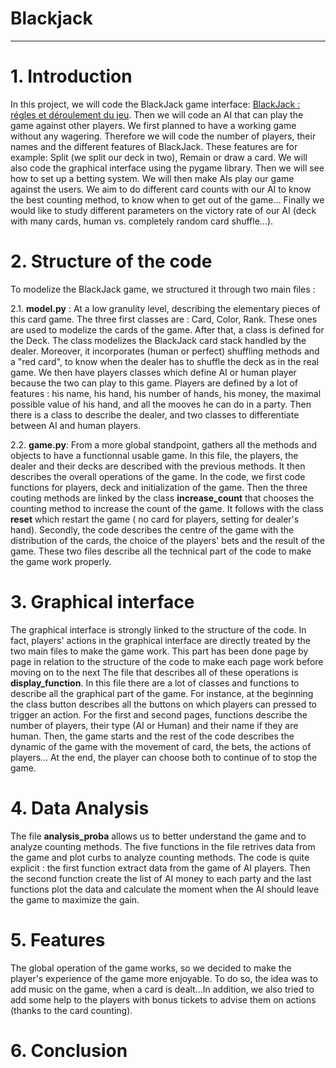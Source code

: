 # Blackjack

***
# 1. Introduction
  
In this project, we will code the BlackJack game interface: [BlackJack : régles et déroulement du jeu](https://www.le-black-jack.com/regles-du-blackjack.html). Then we will code an AI that can play the game against other players. We first planned to have a working game without any wagering. Therefore we will code the number of players, their names and the different features of BlackJack. These features are for example: Split (we split our deck in two), Remain or draw a card. We will also code the graphical interface using the pygame library. Then we will see how to set up a betting system. We will then make AIs play our game against the users. We aim to do different card counts with our AI to know the best counting method, to know when to get out of the game...  Finally we would like to study different parameters on the victory rate of our AI (deck with many cards, human vs. completely random card shuffle...). 


# 2. Structure of the code

To modelize the BlackJack game, we structured it through two main files : 

2.1. **model.py** : At a low granulity level, describing the elementary pieces of this card game.
The three first classes are : Card, Color, Rank. These ones are used to modelize the cards of the game.
After that, a class is defined for the Deck. The class modelizes the BlackJack card stack handled by the dealer. Moreover, it incorporates (human or perfect) shuffling methods and a "red card", to know when the dealer has to shuffle the deck as in the real game.
We then have players classes which define AI or human player because the two can play to this game. Players are defined by a lot of features : his name, his hand, his number of hands, his money, the maximal possible value of his hand, and all the mooves he can do in a party. Then there is a class to describe the dealer, and two classes to differentiate between AI and human players.
    
2.2. **game.py**:  From a more global standpoint, gathers all the methods and objects to have a functionnal usable game. 
In this file, the players, the dealer and their decks are described with the previous methods. It then describes the overall operations of the game.
In the code, we first code functions for players, deck and initialization of the game. Then the three couting methods are linked by the class **increase_count** that chooses the counting method to increase the count of the game. It follows with the class **reset** which restart the game ( no card for players, setting for dealer's hand).
Secondly, the code describes the centre of the game with the distribution of the cards, the choice of the players' bets and the result of the game. 
These two files describe all the technical part of the code to make the game work properly.
            
    
# 3. Graphical interface 
The graphical interface is strongly linked to the structure of the code. In fact, players' actions in the graphical interface are directly treated by the two main  files to make the game work. This part has been done page by page in relation to the structure of the code to make each page work before moving on to the next
The file that describes all of these operations is **display_function**. In this file there are a lot of classes and functions to describe all the graphical part of the game. For instance, at the beginning the class button describes all the buttons on which players can pressed to trigger an action. 
For the first and second pages, functions describe the number of players, their type (AI or Human) and their name if they are human.
Then, the game starts and the rest of the code describes the dynamic of the game with the movement of card, the bets, the actions of players...
At the end, the player can choose both to continue of to stop the game.

# 4. Data Analysis

The file **analysis_proba** allows us to better understand the game and to analyze counting methods. The five functions in the file retrives data from the game and plot curbs to analyze counting methods. The code is quite explicit : the first function extract data from the game of AI players. Then the second function create the list of AI money to each party and the last functions plot the data and calculate the moment when the AI should leave the game to maximize the gain.
# 5. Features 
The global operation of the game works, so we decided to make the player's experience of the game more enjoyable. To do so, the idea was to add music on the game, when a card is dealt...In addition, we also tried to add some help to the players with bonus tickets to advise them on actions (thanks to the card counting). 

# 6. Conclusion
 

